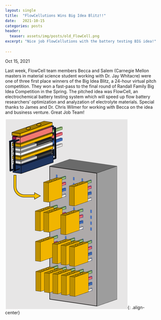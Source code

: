 ```yaml
---
layout: single
title:  "FlowCellutions Wins Big Idea Blitz!!"
date:   2021-10-15
categories: posts
header:
  teaser: assets/img/posts/old_FlowCell.png
excerpt: "Nice job FlowCellutions with the battery testing BIG idea!"

---
```

Oct 15, 2021

Last week, FlowCell team members Becca and Salem (Carnegie Mellon masters in material science student working with Dr. Jay Whitacre) were one of three first place winners of the Big Idea Blitz, a 24-hour virtual pitch competition. They won a fast-pass to the final round of Randall Family Big Idea Competition in the Spring. The pitched idea was FlowCell, an electrochemical battery testing system which will speed up flow battery researchers’ optimization and analyzation of electrolyte materials. Special thanks to James and Dr. Chris Wilmer for working with Becca on the idea and business venture. Great Job Team!

![](/assets/img/posts/old_FlowCell.png){: .align-center}
